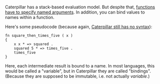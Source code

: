 Caterpillar has a stack-based evaluation model. But despite that,
[functions have to specify named arguments](/daily/2024-06-22). In addition, you
can bind values to names within a function.

Here's some pseudocode (because again,
[Caterpillar still has no syntax][Caterpillar code]):

```
fn square_then_times_five ( x )
{
	x x * => squared .
	squared 5 * => times_five .
	times_five
}
```

Here, each intermediate result is bound to a name. In most languages, this would
be called a "variable", but in Caterpillar they are called "bindings". (Because
they are supposed to be immutable, i.e. not actually _variable_.)

[Caterpillar code]: https://github.com/hannobraun/crosscut/blob/3048ce2d6f362b7cb4c8ab6a5fc6fc47747fb130/crates/capi/src/games/snake.rs
